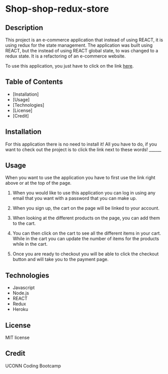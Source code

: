 # Shop-shop-redux-store

## Description 

This project is an e-commerce application that instead of using REACT, it is using redux for the state management. The application was built using REACT, but the instead of using REACT global state, to was changed to a redux state. It is a refactoring of an e-commerce website. 

To use this application, you just have to click on the link [here]().

## Table of Contents 

* [Installation]
* [Usage]
* [Technologies]
* [License]
* [Credit]

## Installation 

For this application there is no need to install it! All you have to do, if you want to check out the project is to click the link next to these words!  ______

## Usage

When you want to use the application you have to first use the link right above or at the top of the page. 

1. When you would like to use this application you can log in using any email that you want with a password that you can make up. 

2. When you sign up, the cart on the page will be linked to your account. 

3. When looking at the different products on the page, you can add them to the cart.

4. You can then click on the cart to see all the different items in your cart. While in the cart you can update the number of items for the products while in the cart. 

5. Once you are ready to checkout you will be able to click the checkout button and will take you to the payment page. 

## Technologies

* Javascript
* Node.js
* REACT
* Redux
* Heroku

## License 

MIT license

## Credit

UCONN Coding Bootcamp




